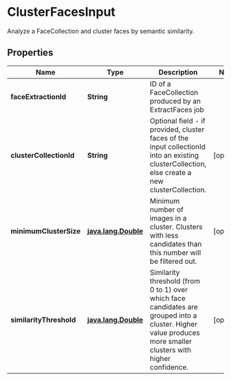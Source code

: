 

# ClusterFacesInput

Analyze a FaceCollection and cluster faces by semantic similarity.
## Properties

Name | Type | Description | Notes
------------ | ------------- | ------------- | -------------
**faceExtractionId** | **String** | ID of a FaceCollection produced by an ExtractFaces job | 
**clusterCollectionId** | **String** | Optional field - if provided, cluster faces of the input collectionId into an existing clusterCollection, else create a new clusterCollection. |  [optional]
**minimumClusterSize** | [**java.lang.Double**](java.lang.Double.md) | Minimum number of images in a cluster.  Clusters with less candidates than this number will be filtered out. |  [optional]
**similarityThreshold** | [**java.lang.Double**](java.lang.Double.md) | Similarity threshold (from 0 to 1) over which face candidates are grouped into a cluster.  Higher value produces more smaller clusters with higher confidence. |  [optional]



